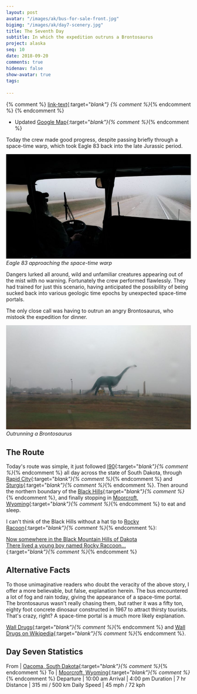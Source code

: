 ```yaml
---
layout: post
avatar: "/images/ak/bus-for-sale-front.jpg"
bigimg: "/images/ak/day7-scenery.jpg"
title: The Seventh Day
subtitle: In which the expedition outruns a Brontosaurus
project: alaska
seq: 10
date: 2018-09-20
comments: true
hidenav: false
show-avatar: true
tags:

---
```


{% comment %}
[link-text](link-url){:target="_blank"}
{% comment %}_{% endcomment %}
{% endcomment %}


* Updated [Google Map](https://drive.google.com/open?id=1QToP1iDFNB0dEk8pjlkAVyIr8ThzeEdh&usp=sharing){:target="_blank"}{% comment %}_{% endcomment %} 

Today the crew made good progress, despite passing briefly through a space-time
warp, which took Eagle 83 back into the late Jurassic period.  

![day7-into-the-mist](/images/ak/day7-into-the-mist.jpg)
*Eagle 83 approaching the space-time warp*

Dangers lurked all around, wild and unfamiliar creatures appearing
out of the mist with no warning.  Fortunately the crew performed flawlessly.
They had trained for just this scenario, having anticipated the possibility
of being sucked back into various geologic time epochs by unexpected
space-time portals.

The only close call was having to outrun an angry Brontosaurus, who mistook the
expedition for dinner.

![day7-dinos](/images/ak/day7-dinos.jpg)
*Outrunning a Brontosaurus*

## The Route

Today's route was simple, it just followed 
[I90](https://en.wikipedia.org/wiki/Interstate_90){:target="_blank"}{% comment %}_{% endcomment %}
all day across the state of South Dakota, through 
[Rapid City](https://en.wikipedia.org/wiki/Rapid_City,_South_Dakota){:target="_blank"}{% comment %}_{% endcomment %}
and 
[Sturgis](https://en.wikipedia.org/wiki/Sturgis,_South_Dakota){:target="_blank"}{% comment %}_{% endcomment %}.
Then around the northern boundary of the
[Black Hills](https://en.wikipedia.org/wiki/Black_Hills){:target="_blank"}{% comment %}_{% endcomment %},
and finally stopping in 
[Moorcroft, Wyoming](https://en.wikipedia.org/wiki/Moorcroft,_Wyoming){:target="_blank"}{% comment %}_{% endcomment %}
to eat and sleep.

I can't think of the Black Hills without a hat tip to 
[Rocky Racoon](https://en.wikipedia.org/wiki/Rocky_Raccoon){:target="_blank"}{% comment %}_{% endcomment %}:

[
Now somewhere in the Black Mountain Hills of Dakota  
There lived a young boy named Rocky Raccoon...  
](https://youtu.be/sDcDCZGcZj8){:target="_blank"}{% comment %}_{% endcomment %}


## Alternative Facts

To those unimaginative readers who doubt the veracity of the above story,
I offer a more believable, but false, explanation herein.  The bus encountered 
a lot of fog and rain today, giving the appearance of a space-time portal.
The brontosaurus wasn't really chasing them, but rather it was a fifty ton, 
eighty foot concrete dinosaur constructed in 1967 to attract thirsty tourists.
That's crazy, right?  A space-time portal is a much more likely explanation.

[Wall Drugs](http://www.walldrug.com/about-us){:target="_blank"}{% comment %}_{% endcomment %}
and 
[Wall Drugs on Wikipedia](https://en.wikipedia.org/wiki/Wall_Drug){:target="_blank"}{% comment %}_{% endcomment %}.


## Day Seven Statistics

From | [Oacoma, South Dakota](https://en.wikipedia.org/wiki/Oacoma,_South_Dakota){:target="_blank"}{% comment %}_{% endcomment %}
To | [Moorcroft, Wyoming](https://en.wikipedia.org/wiki/Moorcroft,_Wyoming){:target="_blank"}{% comment %}_{% endcomment %}
Departure | 10:00 am 
Arrival | 4:00 pm 
Duration | 7 hr
Distance | 315 mi / 500 km
Daily Speed | 45 mph / 72 kph


